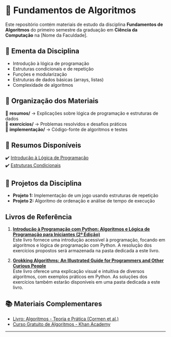 # 🔢 Fundamentos de Algoritmos

Este repositório contém materiais de estudo da disciplina **Fundamentos de Algoritmos** do primeiro semestre da graduação em **Ciência da Computação** na [Nome da Faculdade].

## 📌 Ementa da Disciplina
- Introdução à lógica de programação
- Estruturas condicionais e de repetição
- Funções e modularização
- Estruturas de dados básicas (arrays, listas)
- Complexidade de algoritmos

## 📁 Organização dos Materiais
📂 **resumos/** → Explicações sobre lógica de programação e estruturas de dados  
📂 **exercícios/** → Problemas resolvidos e desafios práticos  
📂 **implementação/** → Código-fonte de algoritmos e testes  

## 📝 Resumos Disponíveis
✔️ [Introdução à Lógica de Programação](resumos/logica-programacao.md)  
✔️ [Estruturas Condicionais](resumos/estruturas-condicionais.md)  

## 🚀 Projetos da Disciplina
- **Projeto 1:** Implementação de um jogo usando estruturas de repetição  
- **Projeto 2:** Algoritmo de ordenação e análise de tempo de execução  

## Livros de Referência

1. **[Introdução à Programação com Python: Algoritmos e Lógica de Programação para Iniciantes (2ª Edição)](https://www.academia.edu/43386855/Introdu%C3%A7%C3%A3o_%C3%A0_Programa%C3%A7%C3%A3o_com_Python_Algoritmos_e_l%C3%B3gica_de_programa%C3%A7%C3%A3o_para_iniciantes_2a_Edi%C3%A7%C3%A3o)**  
   Este livro fornece uma introdução acessível à programação, focando em algoritmos e lógica de programação com Python. A resolução dos exercícios propostos será armazenada na pasta dedicada a este livro.

2. **[Grokking Algorithms: An Illustrated Guide for Programmers and Other Curious People](https://edu.anarcho-copy.org/Algorithm/grokking-algorithms-illustrated-programmers-curious.pdf)**  
   Este livro oferece uma explicação visual e intuitiva de diversos algoritmos, com exemplos práticos em Python. As soluções dos exercícios também estarão disponíveis em uma pasta dedicada a este livro.


## 📚 Materiais Complementares
- [Livro: Algoritmos - Teoria e Prática (Cormen et al.)](https://www.amazon.com.br/Algoritmos-Teoria-Prática-Thomas-Cormen/dp/8535236996)  
- [Curso Gratuito de Algoritmos - Khan Academy](https://www.khanacademy.org/computing/computer-science/algorithms)  

---
